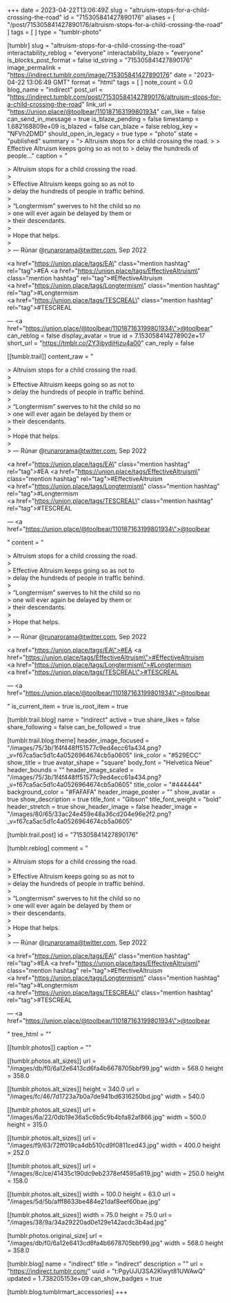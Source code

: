 +++
date = 2023-04-22T13:06:49Z
slug = "altruism-stops-for-a-child-crossing-the-road"
id = "715305841427890176"
aliases = [ "/post/715305841427890176/altruism-stops-for-a-child-crossing-the-road" ]
tags = [ ]
type = "tumblr-photo"

[tumblr]
slug = "altruism-stops-for-a-child-crossing-the-road"
interactability_reblog = "everyone"
interactability_blaze = "everyone"
is_blocks_post_format = false
id_string = "715305841427890176"
image_permalink = "https://indirect.tumblr.com/image/715305841427890176"
date = "2023-04-22 13:06:49 GMT"
format = "html"
tags = [ ]
note_count = 0.0
blog_name = "indirect"
post_url = "https://indirect.tumblr.com/post/715305841427890176/altruism-stops-for-a-child-crossing-the-road"
link_url = "https://union.place/@toolbear/110187163199801934"
can_like = false
can_send_in_message = true
is_blaze_pending = false
timestamp = 1.682168809e+09
is_blazed = false
can_blaze = false
reblog_key = "NFVh2DMD"
should_open_in_legacy = true
type = "photo"
state = "published"
summary = "> Altruism stops for a child crossing the road. > > Effective Altruism keeps going so as not to > delay the hundreds of people..."
caption = "<p>&gt; Altruism stops for a child crossing the road.<br/>&gt; <br/>&gt; Effective Altruism keeps going so as not to <br/>&gt; delay the hundreds of people in traffic behind.<br/>&gt;<br/>&gt; &ldquo;Longtermism&rdquo; swerves to hit the child so no<br/>&gt; one will ever again be delayed by them or<br/>&gt; their descendants.<br/>&gt; <br/>&gt; Hope that helps.<br/>&gt;<br/>&gt; — Rúnar @runarorama@twitter.com, Sep 2022</p><p><a href=\"https://union.place/tags/EA\" class=\"mention hashtag\" rel=\"tag\">#EA</a> <a href=\"https://union.place/tags/EffectiveAltruism\" class=\"mention hashtag\" rel=\"tag\">#EffectiveAltruism</a><br/><a href=\"https://union.place/tags/Longtermism\" class=\"mention hashtag\" rel=\"tag\">#Longtermism</a><br/><a href=\"https://union.place/tags/TESCREAL\" class=\"mention hashtag\" rel=\"tag\">#TESCREAL</a></p> — <a href=\"https://union.place/@toolbear/110187163199801934\">@toolbear</a>"
can_reblog = false
display_avatar = true
id = 7.153058414278902e+17
short_url = "https://tmblr.co/ZY3jbydjHjzu4a00"
can_reply = false

[[tumblr.trail]]
content_raw = "<p><p>&gt; Altruism stops for a child crossing the road.<br>&gt; <br>&gt; Effective Altruism keeps going so as not to <br>&gt; delay the hundreds of people in traffic behind.<br>&gt;<br>&gt; “Longtermism” swerves to hit the child so no<br>&gt; one will ever again be delayed by them or<br>&gt; their descendants.<br>&gt; <br>&gt; Hope that helps.<br>&gt;<br>&gt; — Rúnar @runarorama@twitter.com, Sep 2022</p><p><a href=\"https://union.place/tags/EA\" class=\"mention hashtag\" rel=\"tag\">#EA</a> <a href=\"https://union.place/tags/EffectiveAltruism\" class=\"mention hashtag\" rel=\"tag\">#EffectiveAltruism</a><br><a href=\"https://union.place/tags/Longtermism\" class=\"mention hashtag\" rel=\"tag\">#Longtermism</a><br><a href=\"https://union.place/tags/TESCREAL\" class=\"mention hashtag\" rel=\"tag\">#TESCREAL</a></p> — <a href=\"https://union.place/@toolbear/110187163199801934\">@toolbear</a></p>"
content = "<p><p>&gt; Altruism stops for a child crossing the road.<br />&gt; <br />&gt; Effective Altruism keeps going so as not to <br />&gt; delay the hundreds of people in traffic behind.<br />&gt;<br />&gt; &ldquo;Longtermism&rdquo; swerves to hit the child so no<br />&gt; one will ever again be delayed by them or<br />&gt; their descendants.<br />&gt; <br />&gt; Hope that helps.<br />&gt;<br />&gt; &mdash; R&uacute;nar @runarorama@twitter.com, Sep 2022</p><p><a href=\"https://union.place/tags/EA\">#EA</a> <a href=\"https://union.place/tags/EffectiveAltruism\">#EffectiveAltruism</a><br /><a href=\"https://union.place/tags/Longtermism\">#Longtermism</a><br /><a href=\"https://union.place/tags/TESCREAL\">#TESCREAL</a></p> &mdash; <a href=\"https://union.place/@toolbear/110187163199801934\">@toolbear</a></p>"
is_current_item = true
is_root_item = true

[tumblr.trail.blog]
name = "indirect"
active = true
share_likes = false
share_following = false
can_be_followed = true

[tumblr.trail.blog.theme]
header_image_focused = "/images/75/3b/1f4f448ff51577c9ed4ecc61a434.png?_v=f67ca5ac5d1c4a0526964674cb5a0605"
link_color = "#529ECC"
show_title = true
avatar_shape = "square"
body_font = "Helvetica Neue"
header_bounds = ""
header_image_scaled = "/images/75/3b/1f4f448ff51577c9ed4ecc61a434.png?_v=f67ca5ac5d1c4a0526964674cb5a0605"
title_color = "#444444"
background_color = "#FAFAFA"
header_image_poster = ""
show_avatar = true
show_description = true
title_font = "Gibson"
title_font_weight = "bold"
header_stretch = true
show_header_image = false
header_image = "/images/80/65/33ac24e459e48a36cd204e96e2f2.png?_v=f67ca5ac5d1c4a0526964674cb5a0605"

[tumblr.trail.post]
id = "715305841427890176"

[tumblr.reblog]
comment = "<p><p>&gt; Altruism stops for a child crossing the road.<br>&gt; <br>&gt; Effective Altruism keeps going so as not to <br>&gt; delay the hundreds of people in traffic behind.<br>&gt;<br>&gt; “Longtermism” swerves to hit the child so no<br>&gt; one will ever again be delayed by them or<br>&gt; their descendants.<br>&gt; <br>&gt; Hope that helps.<br>&gt;<br>&gt; — Rúnar @runarorama@twitter.com, Sep 2022</p><p><a href=\"https://union.place/tags/EA\" class=\"mention hashtag\" rel=\"tag\">#EA</a> <a href=\"https://union.place/tags/EffectiveAltruism\" class=\"mention hashtag\" rel=\"tag\">#EffectiveAltruism</a><br><a href=\"https://union.place/tags/Longtermism\" class=\"mention hashtag\" rel=\"tag\">#Longtermism</a><br><a href=\"https://union.place/tags/TESCREAL\" class=\"mention hashtag\" rel=\"tag\">#TESCREAL</a></p> — <a href=\"https://union.place/@toolbear/110187163199801934\">@toolbear</a></p>"
tree_html = ""

[[tumblr.photos]]
caption = ""

[[tumblr.photos.alt_sizes]]
url = "/images/db/f0/6a12e6413cd6fa4b6678705bbf99.jpg"
width = 568.0
height = 358.0

[[tumblr.photos.alt_sizes]]
height = 340.0
url = "/images/fc/46/7d1723a7b0a7de941bd6316250bd.jpg"
width = 540.0

[[tumblr.photos.alt_sizes]]
url = "/images/6a/22/0db19e36a5c6b5c9b4bfa82af866.jpg"
width = 500.0
height = 315.0

[[tumblr.photos.alt_sizes]]
url = "/images/f9/63/72ff019ca4db510cd9f0811ced43.jpg"
width = 400.0
height = 252.0

[[tumblr.photos.alt_sizes]]
url = "/images/8c/ce/41435c190dc9eb2378ef4595a619.jpg"
width = 250.0
height = 158.0

[[tumblr.photos.alt_sizes]]
width = 100.0
height = 63.0
url = "/images/5d/5b/afff8633be484e21daf8eef60bae.jpg"

[[tumblr.photos.alt_sizes]]
width = 75.0
height = 75.0
url = "/images/38/9a/34a29220ad0e129e142acdc3b4ad.jpg"

[tumblr.photos.original_size]
url = "/images/db/f0/6a12e6413cd6fa4b6678705bbf99.jpg"
width = 568.0
height = 358.0

[tumblr.blog]
name = "indirect"
title = "indirect"
description = ""
url = "https://indirect.tumblr.com/"
uuid = "t:PgyUJU3SA2Klwyt81UWAwQ"
updated = 1.738205153e+09
can_show_badges = true

[tumblr.blog.tumblrmart_accessories]
+++
